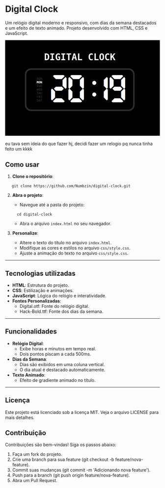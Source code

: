 # Digital Clock

Um relógio digital moderno e responsivo, com dias da semana destacados e um efeito de texto animado. Projeto desenvolvido com HTML, CSS e JavaScript.

![Screenshot do Projeto](clock.png)

eu tava sem ideia do que fazer hj, decidi fazer um relogio pq nunca tinha feito um kkkk

## Como usar

1. **Clone o repositório**:

```
   git clone https://github.com/Numbzin/digital-clock.git
```

2. **Abra o projeto**:

   - Navegue até a pasta do projeto:

   ```
     cd digital-clock
   ```

   - Abra o arquivo `index.html` no seu navegador.

3. **Personalize**:
   - Altere o texto do título no arquivo `index.html`.
   - Modifique as cores e estilos no arquivo `css/style.css`.
   - Ajuste a animação do texto no arquivo `css/style.css`.

---

## Tecnologias utilizadas

- **HTML**: Estrutura do projeto.
- **CSS**: Estilização e animações.
- **JavaScript**: Lógica do relógio e interatividade.
- **Fontes Personalizadas**:
  - Digital.otf: Fonte do relógio digital.
  - Hack-Bold.ttf: Fonte dos dias da semana.

---

## Funcionalidades

- **Relógio Digital**:
  - Exibe horas e minutos em tempo real.
  - Dois pontos piscam a cada 500ms.
- **Dias da Semana**:
  - Dias são exibidos em uma coluna vertical.
  - O dia atual é destacado automaticamente.
- **Texto Animado**:
  - Efeito de gradiente animado no título.

---

## Licença

Este projeto está licenciado sob a licença MIT. Veja o arquivo LICENSE para mais detalhes.

## Contribuição

Contribuições são bem-vindas! Siga os passos abaixo:

1. Faça um fork do projeto.
2. Crie uma branch para sua feature (git checkout -b feature/nova-feature).
3. Commit suas mudanças (git commit -m 'Adicionando nova feature').
4. Push para a branch (git push origin feature/nova-feature).
5. Abra um Pull Request.
